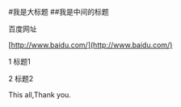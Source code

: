 #我是大标题
##我是中间的标题

百度网址

  [http://www.baidu.com/](http://www.baidu.com/)

1  标题1

2  标题2

This all,Thank you.
